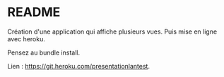 # README

Création d'une application qui affiche plusieurs vues. Puis mise en ligne avec heroku.

Pensez au bundle install.

Lien : https://git.heroku.com/presentationlantest.

